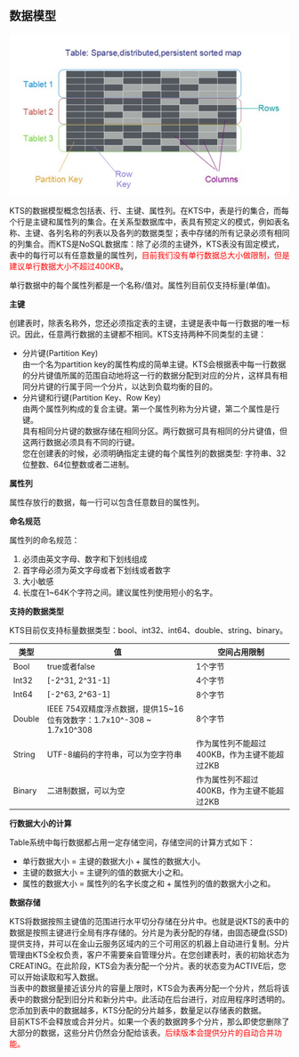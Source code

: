 ## 数据模型
![数据模型](./images/sjmx.jpg)

KTS的数据模型概念包括表、行、主键、属性列。在KTS中，表是行的集合，而每个行是主键和属性列的集合。在关系型数据库中，表具有预定义的模式，例如表名称、主键、各列名称的列表以及各列的数据类型；表中存储的所有记录必须有相同的列集合。而KTS是NoSQL数据库：除了必须的主键外，KTS表没有固定模式，表中的每行可以有任意数量的属性列，<font color='#f00'>目前我们没有单行数据总大小做限制，但是建议单行数据大小不超过400KB</font>。

单行数据中的每个属性列都是一个名称/值对。属性列目前仅支持标量(单值)。

**主键**

创建表时，除表名称外，您还必须指定表的主键，主键是表中每一行数据的唯一标识。因此，任意两行数据的主键都不相同。KTS支持两种不同类型的主键：
* 分片键(Partition Key)<br>由一个名为partition key的属性构成的简单主键。KTS会根据表中每一行数据的分片键值所属的范围自动地将这一行的数据分配到对应的分片，这样具有相同分片键的行属于同一个分片，以达到负载均衡的目的。
*  分片键和行键(Partition Key、Row Key)<br>由两个属性列构成的复合主键。第一个属性列称为分片键，第二个属性是行键。<br>具有相同分片键的数据存储在相同分区。两行数据可具有相同的分片键值，但这两行数据必须具有不同的行键。<br>您在创建表的时候，必须明确指定主键的每个属性列的数据类型: 字符串、32位整数、64位整数或者二进制。

**属性列**

属性存放行的数据，每一行可以包含任意数目的属性列。

**命名规范**

属性列的命名规范：
1. 必须由英文字母、数字和下划线组成
2. 首字母必须为英文字母或者下划线或者数字
3. 大小敏感
4. 长度在1~64K个字符之间。建议属性列使用短小的名字。

**支持的数据类型**

KTS目前仅支持标量数据类型：bool、int32、int64、double、string、binary。

类型 | 值 | 空间占用限制
-----| ---- | ----
Bool | true或者false | 1个字节
Int32 | [-2^31, 2^31-1] | 4个字节
Int64 | [-2^63, 2^63-1] | 8个字节
Double | IEEE 754双精度浮点数据，提供15~16位有效数字：1.7x10^-308 ~ 1.7x10^308 | 8个字节
String | UTF-8编码的字符串，可以为空字符串 | 作为属性列不能超过400KB，作为主键不能超过2KB
Binary | 二进制数据，可以为空 | 作为属性列不超过400KB，作为主键不能超过2KB

**行数据大小的计算**

Table系统中每行数据都占用一定存储空间，存储空间的计算方式如下：
* 单行数据大小 = 主键的数据大小 + 属性的数据大小。
* 主键的数据大小 = 主键列的值的数据大小之和。
* 属性的数据大小 = 属性列的名字长度之和 + 属性列的值的数据大小之和。

**数据存储**

KTS将数据按照主键值的范围进行水平切分存储在分片中。也就是说KTS的表中的数据是按照主键进行全局有序存储的。分片是为表分配的存储，由固态硬盘(SSD)提供支持，并可以在金山云服务区域内的三个可用区的机器上自动进行复制。分片管理由KTS全权负责，客户不需要亲自管理分片。在您创建表时，表的初始状态为CREATING。在此阶段，KTS会为表分配一个分片。表的状态变为ACTIVE后，您可以开始读取和写入数据。<br>当表中的数据量接近该分片的容量上限时，KTS会为表再分配一个分片，然后将该表中的数据分配到旧分片和新分片中。此活动在后台进行，对应用程序时透明的。您添加到表中的数据越多，KTS分配的分片越多，数量足以存储表的数据。 <br>目前KTS不会释放或合并分片。如果一个表的数据跨多个分片，那么即使您删除了大部分的数据，这些分片仍然会分配给该表。<font color='#f00'>后续版本会提供分片的自动合并功能。</font>




